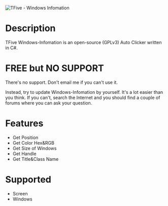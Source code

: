![TFive - Windows Infomation](https://i.imgur.com/DiScod7.png)

# Description
TFive Windows-Infomation is an open-source (GPLv3) Auto Clicker written in C#. 

# FREE but NO SUPPORT
There's no support. Don't email me if you can't use it.

Instead, try to update Windows-Infomation by yourself. It's a lot easier than you think. If you can't, search the Internet and you should find a couple of forums where you can ask your question.

# Features

 - Get Position
 - Get Color Hex&RGB
 - Get Size of Windows
 - Get Handle
 - Get Title&Class Name

# Supported

 - Screen
 - Windows